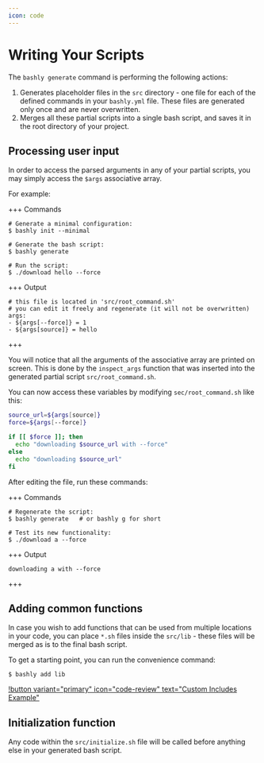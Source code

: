 ```yaml
---
icon: code
---
```


# Writing Your Scripts

The `bashly generate` command is performing the following actions:

1. Generates placeholder files in the `src` directory - one file for each of the defined commands in your `bashly.yml` file. These files are generated only once and are never overwritten.
2. Merges all these partial scripts into a single bash script, and saves it in the root directory of your project.

## Processing user input

In order to access the parsed arguments in any of your partial scripts, you may simply access the `$args` associative array.

For example:

+++ Commands

```shell
# Generate a minimal configuration:
$ bashly init --minimal

# Generate the bash script:
$ bashly generate

# Run the script:
$ ./download hello --force
```

+++ Output

```shell
# this file is located in 'src/root_command.sh'
# you can edit it freely and regenerate (it will not be overwritten)
args:
- ${args[--force]} = 1
- ${args[source]} = hello
```

+++

You will notice that all the arguments of the associative array are printed on screen. This is done by the `inspect_args` function that was inserted into the generated partial script `src/root_command.sh`.

You can now access these variables by modifying `sec/root_command.sh` like this:


```bash src/root_command.sh
source_url=${args[source]}
force=${args[--force]}

if [[ $force ]]; then
  echo "downloading $source_url with --force"
else
  echo "downloading $source_url"
fi
```

After editing the file, run these commands:

+++ Commands

```shell
# Regenerate the script:
$ bashly generate   # or bashly g for short

# Test its new functionality:
$ ./download a --force
```

+++ Output

```shell
downloading a with --force
```

+++

## Adding common functions

In case you wish to add functions that can be used from multiple locations in your code, you can place `*.sh` files inside the `src/lib` - these files will be merged as is to the final bash script.

To get a starting point, you can run the convenience command:

```shell
$ bashly add lib
```

[!button variant="primary" icon="code-review" text="Custom Includes Example"](https://github.com/DannyBen/bashly/tree/master/examples/custom-includes#readme)

## Initialization function

Any code within the `src/initialize.sh` file will be called before anything else
in your generated bash script. 